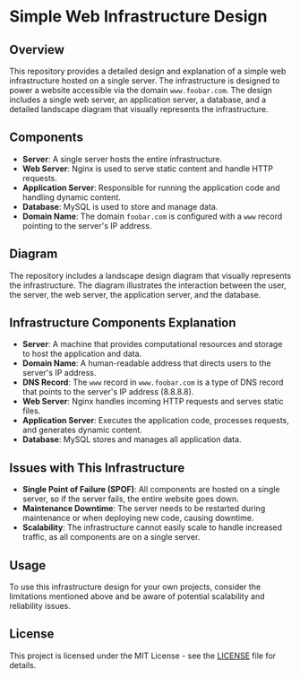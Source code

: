 # Simple Web Infrastructure Design

## Overview
This repository provides a detailed design and explanation of a simple web infrastructure hosted on a single server. The infrastructure is designed to power a website accessible via the domain `www.foobar.com`. The design includes a single web server, an application server, a database, and a detailed landscape diagram that visually represents the infrastructure.

## Components
- **Server**: A single server hosts the entire infrastructure.
- **Web Server**: Nginx is used to serve static content and handle HTTP requests.
- **Application Server**: Responsible for running the application code and handling dynamic content.
- **Database**: MySQL is used to store and manage data.
- **Domain Name**: The domain `foobar.com` is configured with a `www` record pointing to the server's IP address.

## Diagram
The repository includes a landscape design diagram that visually represents the infrastructure. The diagram illustrates the interaction between the user, the server, the web server, the application server, and the database.

## Infrastructure Components Explanation
- **Server**: A machine that provides computational resources and storage to host the application and data.
- **Domain Name**: A human-readable address that directs users to the server's IP address.
- **DNS Record**: The `www` record in `www.foobar.com` is a type of DNS record that points to the server's IP address (8.8.8.8).
- **Web Server**: Nginx handles incoming HTTP requests and serves static files.
- **Application Server**: Executes the application code, processes requests, and generates dynamic content.
- **Database**: MySQL stores and manages all application data.

## Issues with This Infrastructure
- **Single Point of Failure (SPOF)**: All components are hosted on a single server, so if the server fails, the entire website goes down.
- **Maintenance Downtime**: The server needs to be restarted during maintenance or when deploying new code, causing downtime.
- **Scalability**: The infrastructure cannot easily scale to handle increased traffic, as all components are on a single server.

## Usage
To use this infrastructure design for your own projects, consider the limitations mentioned above and be aware of potential scalability and reliability issues.

## License
This project is licensed under the MIT License - see the [LICENSE](./LICENSE) file for details.

